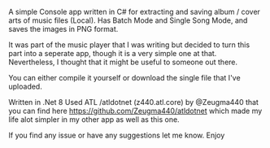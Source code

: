 A simple Console app written in C# for extracting and saving album / cover arts of music files (Local). Has Batch Mode and Single Song Mode, and saves the images in PNG format. 

It was part of the music player that I was writing but decided to turn this part into a seperate app, though it is a very simple one at that. Nevertheless, I thought that it might be useful to someone out there.

You can either compile it yourself or download the single file that I've uploaded.

Written in .Net 8
Used ATL /atldotnet (z440.atl.core) by @Zeugma440 that you can find here https://github.com/Zeugma440/atldotnet
which made my life alot simpler in my other app as well as this one.

If you find any issue or have any suggestions let me know. Enjoy
